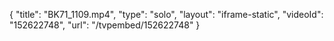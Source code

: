 {
    "title": "BK71_1109.mp4",
    "type": "solo",
    "layout": "iframe-static",
    "videoId": "152622748",
    "url": "\/tvpembed\/152622748"
}